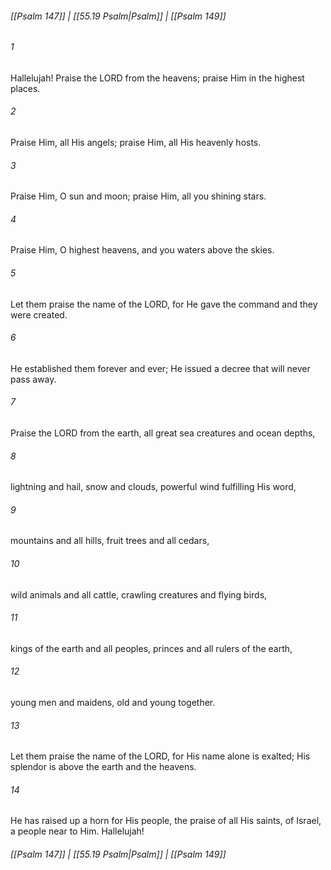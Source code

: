 
###### [[Psalm 147]] | [[55.19 Psalm|Psalm]] | [[Psalm 149]]

###### 1
Hallelujah! Praise the LORD from the heavens; praise Him in the highest places.
###### 2
Praise Him, all His angels; praise Him, all His heavenly hosts.
###### 3
Praise Him, O sun and moon; praise Him, all you shining stars.
###### 4
Praise Him, O highest heavens, and you waters above the skies.
###### 5
Let them praise the name of the LORD, for He gave the command and they were created.
###### 6
He established them forever and ever; He issued a decree that will never pass away.
###### 7
Praise the LORD from the earth, all great sea creatures and ocean depths,
###### 8
lightning and hail, snow and clouds, powerful wind fulfilling His word,
###### 9
mountains and all hills, fruit trees and all cedars,
###### 10
wild animals and all cattle, crawling creatures and flying birds,
###### 11
kings of the earth and all peoples, princes and all rulers of the earth,
###### 12
young men and maidens, old and young together.
###### 13
Let them praise the name of the LORD, for His name alone is exalted; His splendor is above the earth and the heavens.
###### 14
He has raised up a horn for His people, the praise of all His saints, of Israel, a people near to Him. Hallelujah!

###### [[Psalm 147]] | [[55.19 Psalm|Psalm]] | [[Psalm 149]]
